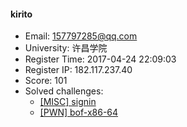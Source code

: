 #### kirito  

* Email: 157797285@qq.com  
* University: 许昌学院  
* Register Time: 2017-04-24 22:09:03  
* Register IP: 182.117.237.40  
* Score: 101  
* Solved challenges: 
  * [[MISC] signin](https://github.com/SniperOJ/Challenges/blob/master/misc/signin.json)  
  * [[PWN] bof-x86-64](https://github.com/SniperOJ/Challenges/blob/master/pwn/bof-x86-64.json)  
